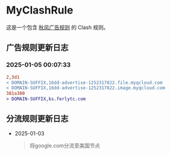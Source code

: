 # MyClashRule
这是一个包含 [秋风广告规则](https://awavenue.top/) 的 Clash 规则。

## 广告规则更新日志
### 2025-01-05 00:07:33

```diff
2,3d1
< DOMAIN-SUFFIX,16dd-advertise-1252317822.file.myqcloud.com
< DOMAIN-SUFFIX,16dd-advertise-1252317822.image.myqcloud.com
381a380
> DOMAIN-SUFFIX,ks.ferlytc.com
```

## 分流规则更新日志

+ 2025-01-03

  > 将google.com分流至美国节点
